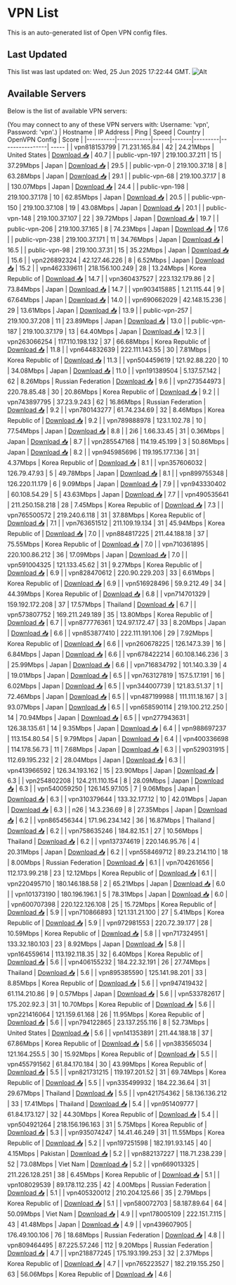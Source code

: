 # VPN List

This is an auto-generated list of Open VPN config files.

## Last Updated

This list was last updated on: Wed, 25 Jun 2025 17:22:44 GMT.
![Alt](https://repobeats.axiom.co/api/embed/186b98318ef1479477931607c1ad7d823f12451f.svg "Repobeats analytics image")

## Available Servers

Below is the list of available VPN servers:

(You may connect to any of these VPN servers with: Username: 'vpn', Password: 'vpn'.)
| Hostname | IP Address | Ping | Speed | Country | OpenVPN Config | Score |
|----------|------------|------|-------|---------|----------------| ----- |
| vpn818153799 | 71.231.165.84 | 42 | 24.21Mbps | United States | [Download 📥](./configs/server_0_US.ovpn) | 40.7 |
| public-vpn-197 | 219.100.37.211 | 15 | 37.29Mbps | Japan | [Download 📥](./configs/server_1_JP.ovpn) | 29.5 |
| public-vpn-0 | 219.100.37.18 | 8 | 63.28Mbps | Japan | [Download 📥](./configs/server_2_JP.ovpn) | 29.1 |
| public-vpn-68 | 219.100.37.17 | 8 | 130.07Mbps | Japan | [Download 📥](./configs/server_3_JP.ovpn) | 24.4 |
| public-vpn-198 | 219.100.37.178 | 10 | 62.85Mbps | Japan | [Download 📥](./configs/server_4_JP.ovpn) | 20.5 |
| public-vpn-150 | 219.100.37.108 | 19 | 43.08Mbps | Japan | [Download 📥](./configs/server_5_JP.ovpn) | 20.1 |
| public-vpn-148 | 219.100.37.107 | 22 | 39.72Mbps | Japan | [Download 📥](./configs/server_6_JP.ovpn) | 19.7 |
| public-vpn-206 | 219.100.37.165 | 8 | 74.23Mbps | Japan | [Download 📥](./configs/server_7_JP.ovpn) | 17.6 |
| public-vpn-238 | 219.100.37.171 | 11 | 34.76Mbps | Japan | [Download 📥](./configs/server_8_JP.ovpn) | 16.5 |
| public-vpn-98 | 219.100.37.31 | 15 | 35.22Mbps | Japan | [Download 📥](./configs/server_9_JP.ovpn) | 15.6 |
| vpn226892324 | 42.127.46.226 | 8 | 6.52Mbps | Japan | [Download 📥](./configs/server_10_JP.ovpn) | 15.2 |
| vpn462339611 | 218.156.100.249 | 28 | 13.24Mbps | Korea Republic of | [Download 📥](./configs/server_11_KR.ovpn) | 14.7 |
| vpn360437527 | 223.132.179.86 | 2 | 73.84Mbps | Japan | [Download 📥](./configs/server_12_JP.ovpn) | 14.7 |
| vpn903415885 | 1.21.115.44 | 9 | 67.64Mbps | Japan | [Download 📥](./configs/server_13_JP.ovpn) | 14.0 |
| vpn690662029 | 42.148.15.236 | 29 | 13.61Mbps | Japan | [Download 📥](./configs/server_14_JP.ovpn) | 13.9 |
| public-vpn-257 | 219.100.37.208 | 11 | 23.89Mbps | Japan | [Download 📥](./configs/server_15_JP.ovpn) | 13.0 |
| public-vpn-187 | 219.100.37.179 | 13 | 64.40Mbps | Japan | [Download 📥](./configs/server_16_JP.ovpn) | 12.3 |
| vpn263066254 | 117.110.198.132 | 37 | 66.68Mbps | Korea Republic of | [Download 📥](./configs/server_17_KR.ovpn) | 11.8 |
| vpn644832639 | 222.111.143.55 | 30 | 7.81Mbps | Korea Republic of | [Download 📥](./configs/server_18_KR.ovpn) | 11.3 |
| vpn504459619 | 121.92.88.220 | 10 | 34.08Mbps | Japan | [Download 📥](./configs/server_19_JP.ovpn) | 11.0 |
| vpn191389504 | 5.137.57.142 | 62 | 8.26Mbps | Russian Federation | [Download 📥](./configs/server_20_RU.ovpn) | 9.6 |
| vpn273544973 | 220.78.85.48 | 30 | 20.86Mbps | Korea Republic of | [Download 📥](./configs/server_21_KR.ovpn) | 9.2 |
| vpn743897795 | 37.23.9.243 | 62 | 16.86Mbps | Russian Federation | [Download 📥](./configs/server_22_RU.ovpn) | 9.2 |
| vpn780143277 | 61.74.234.69 | 32 | 8.46Mbps | Korea Republic of | [Download 📥](./configs/server_23_KR.ovpn) | 9.2 |
| vpn789888978 | 123.1.102.78 | 10 | 77.54Mbps | Japan | [Download 📥](./configs/server_24_JP.ovpn) | 8.8 |
| 2i6 | 1.66.33.45 | 31 | 0.36Mbps | Japan | [Download 📥](./configs/server_25_JP.ovpn) | 8.7 |
| vpn285547168 | 114.19.45.199 | 3 | 50.86Mbps | Japan | [Download 📥](./configs/server_26_JP.ovpn) | 8.2 |
| vpn945985696 | 119.195.177.136 | 31 | 4.37Mbps | Korea Republic of | [Download 📥](./configs/server_27_KR.ovpn) | 8.1 |
| vpn357606032 | 126.79.47.93 | 5 | 49.78Mbps | Japan | [Download 📥](./configs/server_28_JP.ovpn) | 8.1 |
| vpn899755348 | 126.220.11.179 | 6 | 9.09Mbps | Japan | [Download 📥](./configs/server_29_JP.ovpn) | 7.9 |
| vpn943330402 | 60.108.54.29 | 5 | 43.63Mbps | Japan | [Download 📥](./configs/server_30_JP.ovpn) | 7.7 |
| vpn490535641 | 211.250.158.218 | 28 | 7.45Mbps | Korea Republic of | [Download 📥](./configs/server_31_KR.ovpn) | 7.3 |
| vpn765500572 | 219.240.6.118 | 31 | 37.88Mbps | Korea Republic of | [Download 📥](./configs/server_32_KR.ovpn) | 7.1 |
| vpn763651512 | 211.109.19.134 | 31 | 45.94Mbps | Korea Republic of | [Download 📥](./configs/server_33_KR.ovpn) | 7.0 |
| vpn884817225 | 211.44.188.18 | 37 | 75.55Mbps | Korea Republic of | [Download 📥](./configs/server_34_KR.ovpn) | 7.0 |
| vpn710361895 | 220.100.86.212 | 36 | 17.09Mbps | Japan | [Download 📥](./configs/server_35_JP.ovpn) | 7.0 |
| vpn591004325 | 121.133.45.62 | 31 | 9.27Mbps | Korea Republic of | [Download 📥](./configs/server_36_KR.ovpn) | 6.9 |
| vpn828470612 | 220.90.229.203 | 33 | 6.61Mbps | Korea Republic of | [Download 📥](./configs/server_37_KR.ovpn) | 6.9 |
| vpn516928496 | 59.9.212.49 | 34 | 44.39Mbps | Korea Republic of | [Download 📥](./configs/server_38_KR.ovpn) | 6.8 |
| vpn714701329 | 159.192.172.208 | 37 | 17.57Mbps | Thailand | [Download 📥](./configs/server_39_TH.ovpn) | 6.7 |
| vpn573807752 | 169.211.249.189 | 35 | 13.80Mbps | Korea Republic of | [Download 📥](./configs/server_40_KR.ovpn) | 6.7 |
| vpn877776361 | 124.97.172.47 | 33 | 8.20Mbps | Japan | [Download 📥](./configs/server_41_JP.ovpn) | 6.6 |
| vpn853877410 | 222.111.191.106 | 29 | 7.92Mbps | Korea Republic of | [Download 📥](./configs/server_42_KR.ovpn) | 6.6 |
| vpn260678225 | 126.147.3.39 | 16 | 6.84Mbps | Japan | [Download 📥](./configs/server_43_JP.ovpn) | 6.6 |
| vpn678422214 | 60.108.146.236 | 3 | 25.99Mbps | Japan | [Download 📥](./configs/server_44_JP.ovpn) | 6.6 |
| vpn716834792 | 101.140.3.39 | 4 | 19.01Mbps | Japan | [Download 📥](./configs/server_45_JP.ovpn) | 6.5 |
| vpn763127819 | 157.5.17.191 | 16 | 6.02Mbps | Japan | [Download 📥](./configs/server_46_JP.ovpn) | 6.5 |
| vpn344007739 | 121.83.51.37 | 1 | 72.46Mbps | Japan | [Download 📥](./configs/server_47_JP.ovpn) | 6.5 |
| vpn487199988 | 111.111.18.167 | 3 | 93.07Mbps | Japan | [Download 📥](./configs/server_48_JP.ovpn) | 6.5 |
| vpn658590114 | 219.100.212.250 | 14 | 70.94Mbps | Japan | [Download 📥](./configs/server_49_JP.ovpn) | 6.5 |
| vpn277943631 | 126.38.135.61 | 14 | 9.35Mbps | Japan | [Download 📥](./configs/server_50_JP.ovpn) | 6.4 |
| vpn988697237 | 113.154.80.54 | 5 | 9.79Mbps | Japan | [Download 📥](./configs/server_51_JP.ovpn) | 6.4 |
| vpn400336698 | 114.178.56.73 | 11 | 7.68Mbps | Japan | [Download 📥](./configs/server_52_JP.ovpn) | 6.3 |
| vpn529031915 | 112.69.195.232 | 2 | 28.04Mbps | Japan | [Download 📥](./configs/server_53_JP.ovpn) | 6.3 |
| vpn413966592 | 126.34.193.162 | 15 | 23.90Mbps | Japan | [Download 📥](./configs/server_54_JP.ovpn) | 6.3 |
| vpn254802208 | 124.211.110.154 | 8 | 28.09Mbps | Japan | [Download 📥](./configs/server_55_JP.ovpn) | 6.3 |
| vpn540059250 | 126.145.97.105 | 7 | 9.06Mbps | Japan | [Download 📥](./configs/server_56_JP.ovpn) | 6.3 |
| vpn310379644 | 133.32.177.12 | 10 | 42.01Mbps | Japan | [Download 📥](./configs/server_57_JP.ovpn) | 6.3 |
| n26 | 14.3.236.69 | 8 | 27.35Mbps | Japan | [Download 📥](./configs/server_58_JP.ovpn) | 6.2 |
| vpn865456344 | 171.96.234.142 | 36 | 16.87Mbps | Thailand | [Download 📥](./configs/server_59_TH.ovpn) | 6.2 |
| vpn758635246 | 184.82.15.1 | 27 | 10.56Mbps | Thailand | [Download 📥](./configs/server_60_TH.ovpn) | 6.2 |
| vpn137374619 | 220.146.95.76 | 4 | 20.31Mbps | Japan | [Download 📥](./configs/server_61_JP.ovpn) | 6.2 |
| vpn558469712 | 89.23.214.110 | 18 | 8.00Mbps | Russian Federation | [Download 📥](./configs/server_62_RU.ovpn) | 6.1 |
| vpn704261656 | 112.173.99.218 | 23 | 12.12Mbps | Korea Republic of | [Download 📥](./configs/server_63_KR.ovpn) | 6.1 |
| vpn220495710 | 180.146.188.58 | 2 | 65.21Mbps | Japan | [Download 📥](./configs/server_64_JP.ovpn) | 6.0 |
| vpn101373190 | 180.196.196.1 | 5 | 78.31Mbps | Japan | [Download 📥](./configs/server_65_JP.ovpn) | 6.0 |
| vpn600707398 | 220.122.126.108 | 25 | 15.72Mbps | Korea Republic of | [Download 📥](./configs/server_66_KR.ovpn) | 5.9 |
| vpn710866893 | 121.131.21.100 | 27 | 5.41Mbps | Korea Republic of | [Download 📥](./configs/server_67_KR.ovpn) | 5.9 |
| vpn972981553 | 220.72.39.177 | 28 | 10.59Mbps | Korea Republic of | [Download 📥](./configs/server_68_KR.ovpn) | 5.8 |
| vpn717324951 | 133.32.180.103 | 23 | 8.92Mbps | Japan | [Download 📥](./configs/server_69_JP.ovpn) | 5.8 |
| vpn164559614 | 113.192.118.35 | 32 | 6.40Mbps | Korea Republic of | [Download 📥](./configs/server_70_KR.ovpn) | 5.6 |
| vpn406155232 | 184.22.32.191 | 26 | 27.74Mbps | Thailand | [Download 📥](./configs/server_71_TH.ovpn) | 5.6 |
| vpn895385590 | 125.141.98.201 | 33 | 8.85Mbps | Korea Republic of | [Download 📥](./configs/server_72_KR.ovpn) | 5.6 |
| vpn947419432 | 61.114.210.86 | 9 | 0.57Mbps | Japan | [Download 📥](./configs/server_73_JP.ovpn) | 5.6 |
| vpn533782617 | 175.202.92.3 | 31 | 10.70Mbps | Korea Republic of | [Download 📥](./configs/server_74_KR.ovpn) | 5.6 |
| vpn221416064 | 121.159.61.168 | 26 | 11.95Mbps | Korea Republic of | [Download 📥](./configs/server_75_KR.ovpn) | 5.6 |
| vpn794122865 | 23.137.255.116 | 8 | 52.73Mbps | United States | [Download 📥](./configs/server_76_US.ovpn) | 5.6 |
| vpn141353891 | 211.44.188.18 | 37 | 67.86Mbps | Korea Republic of | [Download 📥](./configs/server_77_KR.ovpn) | 5.6 |
| vpn383565034 | 121.164.255.5 | 30 | 15.92Mbps | Korea Republic of | [Download 📥](./configs/server_78_KR.ovpn) | 5.5 |
| vpn455791562 | 61.84.170.184 | 30 | 43.99Mbps | Korea Republic of | [Download 📥](./configs/server_79_KR.ovpn) | 5.5 |
| vpn821731215 | 119.197.201.52 | 31 | 69.74Mbps | Korea Republic of | [Download 📥](./configs/server_80_KR.ovpn) | 5.5 |
| vpn335499932 | 184.22.36.64 | 31 | 29.67Mbps | Thailand | [Download 📥](./configs/server_81_TH.ovpn) | 5.5 |
| vpn421754362 | 58.136.136.212 | 33 | 17.41Mbps | Thailand | [Download 📥](./configs/server_82_TH.ovpn) | 5.4 |
| vpn951409777 | 61.84.173.127 | 32 | 44.30Mbps | Korea Republic of | [Download 📥](./configs/server_83_KR.ovpn) | 5.4 |
| vpn504921264 | 218.156.196.163 | 31 | 5.75Mbps | Korea Republic of | [Download 📥](./configs/server_84_KR.ovpn) | 5.3 |
| vpn935074247 | 14.41.46.249 | 31 | 11.55Mbps | Korea Republic of | [Download 📥](./configs/server_85_KR.ovpn) | 5.2 |
| vpn197251598 | 182.191.93.145 | 40 | 4.15Mbps | Pakistan | [Download 📥](./configs/server_86_PK.ovpn) | 5.2 |
| vpn882137227 | 118.71.238.239 | 52 | 73.08Mbps | Viet Nam | [Download 📥](./configs/server_87_VN.ovpn) | 5.2 |
| vpn669013325 | 211.226.128.251 | 38 | 6.45Mbps | Korea Republic of | [Download 📥](./configs/server_88_KR.ovpn) | 5.1 |
| vpn108029539 | 89.178.112.235 | 42 | 4.00Mbps | Russian Federation | [Download 📥](./configs/server_89_RU.ovpn) | 5.1 |
| vpn405320012 | 210.204.125.66 | 35 | 2.79Mbps | Korea Republic of | [Download 📥](./configs/server_90_KR.ovpn) | 5.1 |
| vpn580072703 | 58.187.89.64 | 64 | 50.09Mbps | Viet Nam | [Download 📥](./configs/server_91_VN.ovpn) | 4.9 |
| vpn178005109 | 222.151.7.115 | 43 | 41.48Mbps | Japan | [Download 📥](./configs/server_92_JP.ovpn) | 4.9 |
| vpn439607905 | 176.49.100.106 | 76 | 18.68Mbps | Russian Federation | [Download 📥](./configs/server_93_RU.ovpn) | 4.8 |
| vpn809464495 | 87.225.57.246 | 112 | 9.20Mbps | Russian Federation | [Download 📥](./configs/server_94_RU.ovpn) | 4.7 |
| vpn218877245 | 175.193.199.253 | 32 | 2.37Mbps | Korea Republic of | [Download 📥](./configs/server_95_KR.ovpn) | 4.7 |
| vpn765223527 | 182.219.155.250 | 63 | 56.06Mbps | Korea Republic of | [Download 📥](./configs/server_96_KR.ovpn) | 4.6 |
